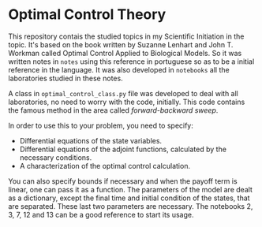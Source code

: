 # Optimal Control Theory 

This repository contais the studied topics in my Scientific Initiation in the
topic. It's based on the book written by Suzanne Lenhart and John T. Workman
called Optimal Control Applied to Biological Models. So it was written notes
in `notes` using this reference in portuguese so as to be a initial reference in the
language. It was also developed in `notebooks` all the laboratories studied in
these notes. 

A class in `optimal_control_class.py` file was developed to deal with all
laboratories, no need to worry with the code, initially. This code contains
the famous method in the area called *forward-backward sweep*. 

In order to use this to your problem, you need to specify: 

- Differential equations of the state variables.
- Differential equations of the adjoint functions, calculated by the necessary
  conditions. 
- A characterization of the optimal control calculation. 

You can also specify bounds if necessary and when the payoff term is linear,
one can pass it as a function. The parameters of the model are dealt as a
dictionary, except the final time and initial condition of the states, that
are separated. These last two parameters are necessary. The notebooks 2, 3, 7,
12 and 13 can be a good reference to start its usage. 